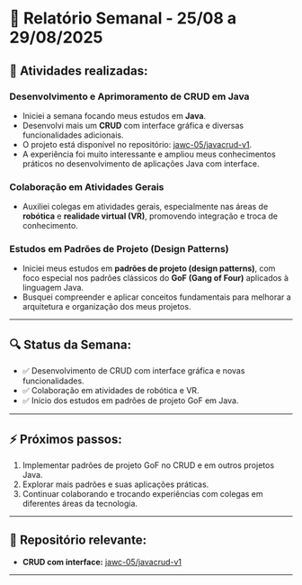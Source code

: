 # 📅 Relatório Semanal - 25/08 a 29/08/2025

## 📌 Atividades realizadas:

### **Desenvolvimento e Aprimoramento de CRUD em Java**
- Iniciei a semana focando meus estudos em **Java**.
- Desenvolvi mais um **CRUD** com interface gráfica e diversas funcionalidades adicionais.
- O projeto está disponível no repositório: [jawc-05/javacrud-v1](https://github.com/jawc-05/javacrud-v1).
- A experiência foi muito interessante e ampliou meus conhecimentos práticos no desenvolvimento de aplicações Java com interface.

### **Colaboração em Atividades Gerais**
- Auxiliei colegas em atividades gerais, especialmente nas áreas de **robótica** e **realidade virtual (VR)**, promovendo integração e troca de conhecimento.

### **Estudos em Padrões de Projeto (Design Patterns)**
- Iniciei meus estudos em **padrões de projeto (design patterns)**, com foco especial nos padrões clássicos do **GoF (Gang of Four)** aplicados à linguagem Java.
- Busquei compreender e aplicar conceitos fundamentais para melhorar a arquitetura e organização dos meus projetos.

---

## 🔍 Status da Semana:

- ✅ Desenvolvimento de CRUD com interface gráfica e novas funcionalidades.
- ✅ Colaboração em atividades de robótica e VR.
- ✅ Início dos estudos em padrões de projeto GoF em Java.

---

## ⚡ Próximos passos:

1. Implementar padrões de projeto GoF no CRUD e em outros projetos Java.
2. Explorar mais padrões e suas aplicações práticas.
3. Continuar colaborando e trocando experiências com colegas em diferentes áreas da tecnologia.

---

## 🔗 Repositório relevante:

- **CRUD com interface:** [jawc-05/javacrud-v1](https://github.com/jawc-05/javacrud-v1)

---